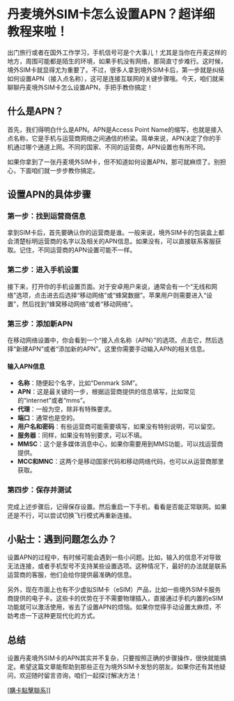# 丹麦境外SIM卡怎么设置APN？超详细教程来啦！

出门旅行或者在国外工作学习，手机信号可是个大事儿！尤其是当你在丹麦这样的地方，周围可能都是陌生的环境，如果手机没有网络，那简直寸步难行。这时候，境外SIM卡就显得尤为重要了。不过，很多人拿到境外SIM卡后，第一步就是纠结如何设置APN（接入点名称），这可是连接互联网的关键步骤哦。今天，咱们就来聊聊丹麦境外SIM卡怎么设置APN，手把手教你搞定！

## 什么是APN？

首先，我们得明白什么是APN。APN是Access Point Name的缩写，也就是接入点名称，它是手机与运营商网络之间通信的桥梁。简单来说，APN决定了你的手机通过哪个通道上网。不同的国家、不同的运营商，APN设置也有所不同。

如果你拿到了一张丹麦境外SIM卡，但不知道如何设置APN，那可就麻烦了。别担心，下面咱们就一步步教你搞定。

## 设置APN的具体步骤

### 第一步：找到运营商信息

拿到SIM卡后，首先要确认你的运营商是谁。一般来说，境外SIM卡的包装盒上都会清楚标明运营商的名字以及相关的APN信息。如果没有，可以直接联系客服获取。记住，不同运营商的APN设置可能不一样。

### 第二步：进入手机设置

接下来，打开你的手机设置页面。对于安卓用户来说，通常会有一个“无线和网络”选项，点击进去后选择“移动网络”或“蜂窝数据”。苹果用户则需要进入“设置”，然后找到“蜂窝移动网络”或者“移动网络”。

### 第三步：添加新APN

在移动网络设置中，你会看到一个“接入点名称（APN）”的选项。点击它，然后选择“新建APN”或者“添加新的APN”。这里你需要手动输入APN的相关信息。

#### 输入APN信息

- **名称**：随便起个名字，比如“Denmark SIM”。
- **APN**：这是最关键的一步，根据运营商提供的信息填写，比如常见的“internet”或者“mms”。
- **代理**：一般为空，除非有特殊要求。
- **端口**：通常也是空的。
- **用户名和密码**：有些运营商可能需要填写，如果没有特别说明，可以留空。
- **服务器**：同样，如果没有特别要求，可以不填。
- **MMSC**：这个是多媒体消息中心，如果你需要用到MMS功能，可以找运营商提供。
- **MCC和MNC**：这两个是移动国家代码和移动网络代码，也可以从运营商那里获取。

### 第四步：保存并测试

完成上述步骤后，记得保存设置。然后重启一下手机，看看是否能正常联网。如果还是不行，可以尝试切换飞行模式再重新连接。

## 小贴士：遇到问题怎么办？

设置APN的过程中，有时候可能会遇到一些小问题。比如，输入的信息不对导致无法连接，或者手机型号不支持某些设置选项。这种情况下，最好的办法就是联系运营商的客服，他们会给你提供最准确的信息。

另外，现在市面上也有不少虚拟SIM卡（eSIM）产品，比如一些境外SIM卡服务商提供的电子卡。这些卡的优势在于不需要物理插入，直接通过手机内置的eSIM功能就可以激活使用，省去了设置APN的烦恼。如果你觉得手动设置太麻烦，不妨考虑一下这种更现代化的方式。

## 总结

设置丹麦境外SIM卡的APN其实并不复杂，只要按照正确的步骤操作，很快就能搞定。希望这篇文章能帮助到那些正在为境外SIM卡发愁的朋友。如果你还有其他疑问，欢迎随时留言咨询，咱们一起探讨解决方法！

[[購卡點擊聯系](https://t.me/s/esim1088)]]